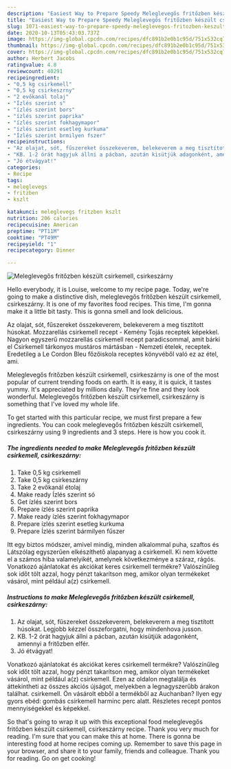 ```yaml
---
description: "Easiest Way to Prepare Speedy Meleglevegős fritőzben készült csirkemell, csirkeszárny"
title: "Easiest Way to Prepare Speedy Meleglevegős fritőzben készült csirkemell, csirkeszárny"
slug: 1071-easiest-way-to-prepare-speedy-meleglevegos-fritozben-keszult-csirkemell-csirkeszarny
date: 2020-10-13T05:43:03.737Z
image: https://img-global.cpcdn.com/recipes/dfc891b2e0b1c95d/751x532cq70/meleglevegos-fritozben-keszult-csirkemell-csirkeszarny-recept-foto.jpg
thumbnail: https://img-global.cpcdn.com/recipes/dfc891b2e0b1c95d/751x532cq70/meleglevegos-fritozben-keszult-csirkemell-csirkeszarny-recept-foto.jpg
cover: https://img-global.cpcdn.com/recipes/dfc891b2e0b1c95d/751x532cq70/meleglevegos-fritozben-keszult-csirkemell-csirkeszarny-recept-foto.jpg
author: Herbert Jacobs
ratingvalue: 4.8
reviewcount: 40291
recipeingredient:
- "0,5 kg csirkemell"
- "0,5 kg csirkeszrny"
- "2 evőkanál tolaj"
- "Ízlés szerint s"
- "ízlés szerint bors"
- "ízlés szerint paprika"
- "ízlés szerint fokhagymapor"
- "ízlés szerint esetleg kurkuma"
- "Ízlés szerint brmilyen fszer"
recipeinstructions:
- "Az olajat, sót, fűszereket összekeverem, belekeverem a meg tisztított húsokat. Legjobb kézzel összeforgatni, hogy mindenhova jusson."
- "KB. 1-2 órát hagyjuk állni a pácban, azután kisütjük adagonként, amennyi a fritőzben elfér."
- "Jó étvágyat!"
categories:
- Recipe
tags:
- meleglevegs
- fritzben
- kszlt

katakunci: meleglevegs fritzben kszlt 
nutrition: 206 calories
recipecuisine: American
preptime: "PT11M"
cooktime: "PT49M"
recipeyield: "1"
recipecategory: Dinner

---
```



![Meleglevegős fritőzben készült csirkemell, csirkeszárny](https://img-global.cpcdn.com/recipes/dfc891b2e0b1c95d/751x532cq70/meleglevegos-fritozben-keszult-csirkemell-csirkeszarny-recept-foto.jpg)

Hello everybody, it is Louise, welcome to my recipe page. Today, we're going to make a distinctive dish, meleglevegős fritőzben készült csirkemell, csirkeszárny. It is one of my favorites food recipes. This time, I'm gonna make it a little bit tasty. This is gonna smell and look delicious.

Az olajat, sót, fűszereket összekeverem, belekeverem a meg tisztított húsokat. Mozzarellás csirkemell recept - Kemény Tojás receptek képekkel. Nagyon egyszerű mozzarellás csirkemell recept paradicsommal, amit bárki el Csirkemell tárkonyos mustáros mártásban - Nemzeti ételek, receptek. Eredetileg a Le Cordon Bleu főzőiskola receptes könyvéből való ez az étel, ami.

Meleglevegős fritőzben készült csirkemell, csirkeszárny is one of the most popular of current trending foods on earth. It is easy, it is quick, it tastes yummy. It's appreciated by millions daily. They're fine and they look wonderful. Meleglevegős fritőzben készült csirkemell, csirkeszárny is something that I've loved my whole life.


To get started with this particular recipe, we must first prepare a few ingredients. You can cook meleglevegős fritőzben készült csirkemell, csirkeszárny using 9 ingredients and 3 steps. Here is how you cook it.

<!--inarticleads1-->

##### The ingredients needed to make Meleglevegős fritőzben készült csirkemell, csirkeszárny:

1. Take 0,5 kg csirkemell
1. Take 0,5 kg csirkeszárny
1. Take 2 evőkanál étolaj
1. Make ready Ízlés szerint só
1. Get ízlés szerint bors
1. Prepare ízlés szerint paprika
1. Make ready ízlés szerint fokhagymapor
1. Prepare ízlés szerint esetleg kurkuma
1. Prepare Ízlés szerint bármilyen fűszer


Itt egy biztos módszer, amivel mindig, minden alkalommal puha, szaftos és Látszólag egyszerűen elkészíthető alapanyag a csirkemell. Ki nem követte el a számos hiba valamelyikét, amelynek következménye a száraz, rágós. Vonatkozó ajánlatokat és akciókat keres csirkemell termékre? Valószínűleg sok időt tölt azzal, hogy pénzt takarítson meg, amikor olyan termékeket vásárol, mint például a(z) csirkemell. 

<!--inarticleads2-->

##### Instructions to make Meleglevegős fritőzben készült csirkemell, csirkeszárny:

1. Az olajat, sót, fűszereket összekeverem, belekeverem a meg tisztított húsokat. Legjobb kézzel összeforgatni, hogy mindenhova jusson.
1. KB. 1-2 órát hagyjuk állni a pácban, azután kisütjük adagonként, amennyi a fritőzben elfér.
1. Jó étvágyat!


Vonatkozó ajánlatokat és akciókat keres csirkemell termékre? Valószínűleg sok időt tölt azzal, hogy pénzt takarítson meg, amikor olyan termékeket vásárol, mint például a(z) csirkemell. Ezen az oldalon megtalálja és áttekintheti az összes akciós újságot, melyekben a legnagyszerűbb árakon találhat. csirkemell. Ön vásárolt ebből a termékből az Auchanban? Ilyen egy gyors ebéd: gombás csirkemell harminc perc alatt. Részletes recept pontos mennyiségekkel és képekkel. 

So that's going to wrap it up with this exceptional food meleglevegős fritőzben készült csirkemell, csirkeszárny recipe. Thank you very much for reading. I'm sure that you can make this at home. There is gonna be interesting food at home recipes coming up. Remember to save this page in your browser, and share it to your family, friends and colleague. Thank you for reading. Go on get cooking!
